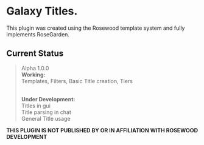 # Galaxy Titles.

This plugin was created using the Rosewood template system and 
fully implements RoseGarden.

## Current Status
> Alpha 1.0.0
> <br> **Working:**
> <br> Templates, Filters, Basic Title creation, Tiers
> 
> <br> **Under Development:**
> <br> Titles in gui
> <br> Title parsing in chat
> <br> General Title usage


**THIS PLUGIN IS NOT PUBLISHED BY OR IN AFFILIATION WITH ROSEWOOD DEVELOPMENT**
